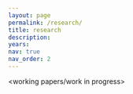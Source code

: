 ```yaml
---
layout: page
permalink: /research/
title: research
description:
years:
nav: true
nav_order: 2
---
```


<peer-reviewed articles>

<working papers/work in progress>
